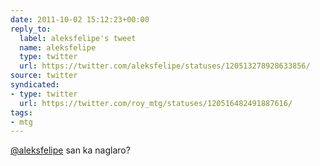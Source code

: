 ```yaml
---
date: 2011-10-02 15:12:23+00:00
reply_to:
  label: aleksfelipe's tweet
  name: aleksfelipe
  type: twitter
  url: https://twitter.com/aleksfelipe/statuses/120513278928633856/
source: twitter
syndicated:
- type: twitter
  url: https://twitter.com/roy_mtg/statuses/120516482491887616/
tags:
- mtg
---
```


[@aleksfelipe](https://twitter.com/aleksfelipe/) san ka naglaro?